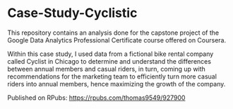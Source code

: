 # Case-Study-Cyclistic
This repository contains an analysis done for the capstone project of the Google Data Analytics Professional Certificate course offered on Coursera.

Within this case study, I used data from a fictional bike rental company called Cyclist in Chicago to determine and understand the differences between annual members and casual riders, in turn, coming up with recommendations for the marketing team to efficiently turn more casual riders into annual members, hence maximizing the growth of the company.

Published on RPubs: https://rpubs.com/thomas9549/927900
